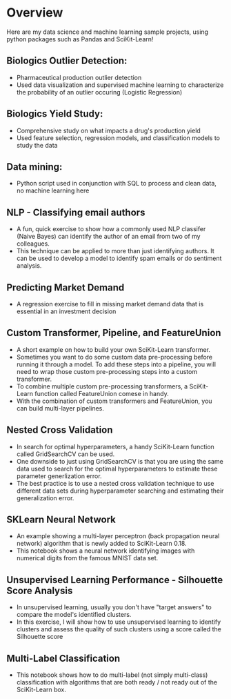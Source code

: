 # Overview
Here are my data science and machine learning sample projects, using python packages such as Pandas and SciKit-Learn! 

## Biologics Outlier Detection:
* Pharmaceutical production outlier detection
* Used data visualization and supervised machine learning to characterize the probability of an outlier occuring (Logistic Regression)

## Biologics Yield Study:
* Comprehensive study on what impacts a drug's production yield
* Used feature selection, regression models, and classification models to study the data

## Data mining:
* Python script used in conjunction with SQL to process and clean data, no machine learning here

## NLP - Classifying email authors
* A fun, quick exercise to show how a commonly used NLP classifer (Naive Bayes) can identify the author of an email from two of my colleagues.
* This technique can be applied to more than just identifying authors. It can be used to develop a model to identify spam emails or do sentiment analysis.

## Predicting Market Demand
* A regression exercise to fill in missing market demand data that is essential in an investment decision
 
## Custom Transformer, Pipeline, and FeatureUnion
* A short example on how to build your own SciKit-Learn transformer. 
* Sometimes you want to do some custom data pre-processing before running it through a model. To add these steps into a pipeline, you will need to wrap those custom pre-processing steps into a custom transformer.
* To combine multiple custom pre-processing transformers, a SciKit-Learn function called FeatureUnion comese in handy. 
* With the combination of custom transformers and FeatureUnion, you can build multi-layer pipelines.

## Nested Cross Validation
* In search for optimal hyperparameters, a handy SciKit-Learn function called GridSearchCV can be used.
* One downside to just using GridSearchCV is that you are using the same data used to search for the optimal hyperparameters to estimate these parameter generlization error.
* The best practice is to use a nested cross validation technique to use different data sets during hyperparameter searching and estimating their generalization error.

## SKLearn Neural Network
* An example showing a multi-layer perceptron (back propagation neural network) algorithm that is newly added to SciKit-Learn 0.18.
* This notebook shows a neural network identifying images with numerical digits from the famous MNIST data set.

## Unsupervised Learning Performance - Silhouette Score Analysis
* In unsupervised learning, usually you don't have "target answers" to compare the model's identified clusters.
* In this exercise, I will show how to use unsupervised learning to identify clusters and assess the quality of such clusters using a score called the Silhouette score

## Multi-Label Classification
* This notebook shows how to do multi-label (not simply multi-class) classification with algorithms that are both ready / not ready out of the SciKit-Learn box. 
